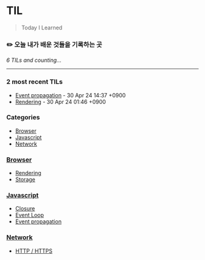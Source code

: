 # TIL
> Today I Learned

### ✏️  오늘 내가 배운 것들을 기록하는 곳


_6 TILs and counting..._

---

### 2 most recent TILs

- [Event propagation](Javascript/EventPropagation.md) - 30 Apr 24 14:37 +0900
- [Rendering](Browser/Rendering.md) - 30 Apr 24 01:46 +0900

### Categories

- [Browser](#browser)
- [Javascript](#javascript)
- [Network](#network)

### [Browser](#browser)
- [Rendering](Browser/Rendering.md)
- [Storage](Browser/Storage.md)

### [Javascript](#javascript)
- [Closure](Javascript/Closure.md)
- [Event Loop](Javascript/EventLoop.md)
- [Event propagation](Javascript/EventPropagation.md)

### [Network](#network)
- [HTTP / HTTPS](Network/http.md)

[1]: https://simonwillison.net/2020/Apr/20/self-rewriting-readme/
[2]: https://github.com/jbranchaud/til
[3]: https://github.com/cflynn07/github-action-til-autoformat-readme

